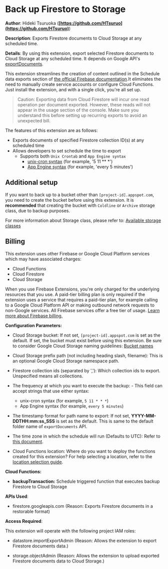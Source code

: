# Back up Firestore to Storage

**Author**: Hideki Tsuruoka (**[https://github.com/HTsuruo](https://github.com/HTsuruo)**)

**Description**: Exports Firestore documents to Cloud Storage at any scheduled time.

**Details**: By using this extension, export selected Firestore documents to Cloud Storage at any scheduled time. It depends on Google API's [exportDocuments](https://cloud.google.com/firestore/docs/reference/rest/v1/projects.databases/exportDocuments).

This extension streamlines the creation of content outlined in the Schedule data exports section of [the official Firebase documentation](https://firebase.google.com/docs/firestore/solutions/schedule-export).It eliminates the need to manually create service accounts or configure Cloud Functions. Just install the extension, and with a single click, you're all set up.

> Caution: Exporting data from Cloud Firestore will incur one read operation per document exported. However, these reads will not appear in the usage section of the console. Make sure you understand this before setting up recurring exports to avoid an unexpected bill.

The features of this extension are as follows:

- Exports documents of specified Firestore collection ID(s) at any scheduled time
- Allows developers to set schedule the time to export
  - Supports both `Unix Crontab` and `App Engine syntax`
    - [unix-cron syntax](https://cloud.google.com/scheduler/docs/configuring/cron-job-schedules) (for example, '5 11 ** *')
    - [App Engine syntax](https://cloud.google.com/appengine/docs/standard/scheduling-jobs-with-cron-yaml#defining_the_cron_job_schedule) (for example, 'every 5 minutes')

## Additional setup

If you want to back up to a bucket other than `[project-id].appspot.com`, you need to create the bucket before using this extension. It is **recommended** that creating the bucket with `Coldline` or `Archive` storage class, due to backup purposes.

For more information about Storage class, please refer to:
[Available storage classes](https://cloud.google.com/storage/docs/storage-classes#classes)

## Billing

This extension uses other Firebase or Google Cloud Platform services which may have associated charges:

- Cloud Functions
- Cloud Firestore
- Cloud Storage

When you use Firebase Extensions, you're only charged for the underlying resources that you use. A paid-tier billing plan is only required if the extension uses a service that requires a paid-tier plan, for example calling to a Google Cloud Platform API or making outbound network requests to non-Google services. All Firebase services offer a free tier of usage. [Learn more about Firebase billing.](https://firebase.google.com/pricing)

**Configuration Parameters:**

- Cloud Storage bucket: If not set, `[project-id].appspot.com` is set as the default. If set, the bucket must exist before using this extension. Be sure to consider Google Cloud Storage naming guidelines: [Bucket names](https://cloud.google.com/storage/docs/buckets#naming)

- Cloud Storage prefix path (not including heading slash, filename): This is an optional Google Cloud Storage namespace path.

- Firestore collection ids (separated by ','): Which collection ids to export. Unspecified means all collections.

- The frequency at which you want to execute the backup: - This field can accept strings that use either syntax:
  - unix-cron syntax (for example, `5 11 * * *`)
  - App Engine syntax (for example, `every 5 minutes`)

- The timestamp format for path name to export: If not set, **YYYY-MM-DDTHH\:mm:ss_SSS** is set as the default. This is same to the default folder name of `exportDocuments` API.

- The time zone in which the schedule will run (Defaults to UTC): Refer to [this document](https://cloud.google.com/looker/docs/reference/param-view-timezone-values).

- Cloud Functions location: Where do you want to deploy the functions created for this extension? For help selecting a location, refer to the [location selection guide](https://firebase.google.com/docs/functions/locations).

**Cloud Functions:**

- **backupTransaction:** Schedule triggered function that executes backup Firestore to Cloud Storage

**APIs Used**:

- firestore.googleapis.com (Reason: Exports Firestore documents in a restorable format)

**Access Required**:

This extension will operate with the following project IAM roles:

- datastore.importExportAdmin (Reason: Allows the extension to export Firestore documents data.)

- storage.objectAdmin (Reason: Allows the extension to upload exported Firestore documents data to Cloud Storage.)
